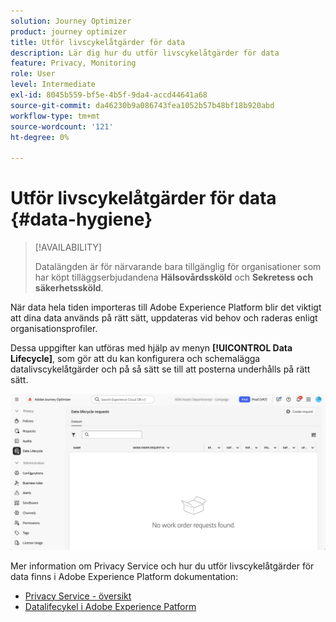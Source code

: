 ```yaml
---
solution: Journey Optimizer
product: journey optimizer
title: Utför livscykelåtgärder för data
description: Lär dig hur du utför livscykelåtgärder för data
feature: Privacy, Monitoring
role: User
level: Intermediate
exl-id: 8045b559-bf5e-4b5f-9da4-accd44641a68
source-git-commit: da46230b9a086743fea1052b57b48bf18b920abd
workflow-type: tm+mt
source-wordcount: '121'
ht-degree: 0%

---
```


# Utför livscykelåtgärder för data {#data-hygiene}

>[!AVAILABILITY]
>
>Datalängden är för närvarande bara tillgänglig för organisationer som har köpt tilläggserbjudandena **Hälsovårdssköld** och **Sekretess och säkerhetssköld**.

När data hela tiden importeras till Adobe Experience Platform blir det viktigt att dina data används på rätt sätt, uppdateras vid behov och raderas enligt organisationsprofiler.

Dessa uppgifter kan utföras med hjälp av menyn **[!UICONTROL Data Lifecycle]**, som gör att du kan konfigurera och schemalägga datalivscykelåtgärder och på så sätt se till att posterna underhålls på rätt sätt.

![](assets/data-hygiene.png)

Mer information om Privacy Service och hur du utför livscykelåtgärder för data finns i Adobe Experience Platform dokumentation:

* [Privacy Service - översikt](https://experienceleague.adobe.com/docs/experience-platform/privacy/home.html?lang=sv)
* [Datalifecykel i Adobe Experience Patform](https://experienceleague.adobe.com/docs/experience-platform/hygiene/home.html?lang=sv-SE)
